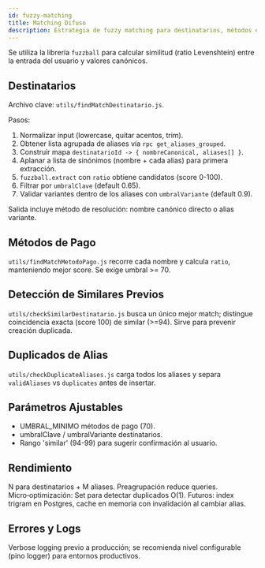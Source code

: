```yaml
---
id: fuzzy-matching
title: Matching Difuso
description: Estrategia de fuzzy matching para destinatarios, métodos de pago y prevención de duplicados.
---
```


Se utiliza la librería `fuzzball` para calcular similitud (ratio Levenshtein) entre la entrada del usuario y valores canónicos.

## Destinatarios

Archivo clave: `utils/findMatchDestinatario.js`.

Pasos:
1. Normalizar input (lowercase, quitar acentos, trim).
2. Obtener lista agrupada de aliases vía `rpc get_aliases_grouped`.
3. Construir mapa `destinatarioId -> { nombreCanonical, aliases[] }`.
4. Aplanar a lista de sinónimos (nombre + cada alias) para primera extracción.
5. `fuzzball.extract` con `ratio` obtiene candidatos (score 0-100).
6. Filtrar por `umbralClave` (default 0.65).
7. Validar variantes dentro de los aliases con `umbralVariante` (default 0.9).

Salida incluye método de resolución: nombre canónico directo o alias variante.

## Métodos de Pago
`utils/findMatchMetodoPago.js` recorre cada nombre y calcula `ratio`, manteniendo mejor score. Se exige umbral >= 70.

## Detección de Similares Previos
`utils/checkSimilarDestinatario.js` busca un único mejor match; distingue coincidencia exacta (score 100) de similar (>=94). Sirve para prevenir creación duplicada.

## Duplicados de Alias
`utils/checkDuplicateAliases.js` carga todos los aliases y separa `validAliases` vs `duplicates` antes de insertar.

## Parámetros Ajustables
- UMBRAL_MINIMO métodos de pago (70).
- umbralClave / umbralVariante destinatarios.
- Rango 'similar' (94-99) para sugerir confirmación al usuario.

## Rendimiento
N para destinatarios + M aliases. Preagrupación reduce queries. Micro‑optimización: Set para detectar duplicados O(1). Futuros: index trigram en Postgres, cache en memoria con invalidación al cambiar alias.

## Errores y Logs
Verbose logging previo a producción; se recomienda nivel configurable (pino logger) para entornos productivos.
